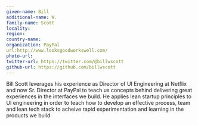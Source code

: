 ```yaml
---
given-name: Bill 	
additional-name: W.
family-name: Scott
locality: 
region: 
country-name: 
organization: PayPal
url:http://www.looksgoodworkswell.com/
photo-url: 
twitter-url: https://twitter.com/@billwscott
github-url: https://github.com/billwscott
---
```

Bill Scott leverages his experience as Director of UI Engineering at Netflix and now Sr. Director at PayPal to teach us concepts behind delivering great experiences in the interfaces we build. He applies lean startup principles to UI engineering in order to teach how to develop an effective process, team and lean tech stack to acheive rapid experimentation and learning in the products we build
